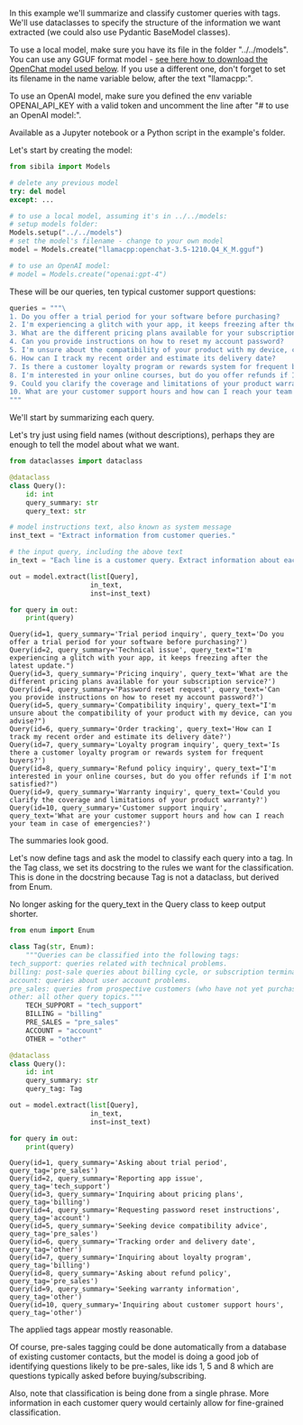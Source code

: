 In this example we'll summarize and classify customer queries with tags. We'll use dataclasses to specify the structure of the information we want extracted (we could also use Pydantic BaseModel classes).

To use a local model, make sure you have its file in the folder "../../models". You can use any GGUF format model - [see here how to download the OpenChat model used below](https://jndiogo.github.io/sibila/models/local_model/#examples). If you use a different one, don't forget to set its filename in the name variable below, after the text "llamacpp:".

To use an OpenAI model, make sure you defined the env variable OPENAI_API_KEY with a valid token and uncomment the line after "# to use an OpenAI model:".

Available as a Jupyter notebook or a Python script in the example's folder.

Let's start by creating the model:


```python
from sibila import Models

# delete any previous model
try: del model
except: ...

# to use a local model, assuming it's in ../../models:
# setup models folder:
Models.setup("../../models")
# set the model's filename - change to your own model
model = Models.create("llamacpp:openchat-3.5-1210.Q4_K_M.gguf")

# to use an OpenAI model:
# model = Models.create("openai:gpt-4")
```

These will be our queries, ten typical customer support questions:


```python
queries = """\
1. Do you offer a trial period for your software before purchasing?
2. I'm experiencing a glitch with your app, it keeps freezing after the latest update.
3. What are the different pricing plans available for your subscription service?
4. Can you provide instructions on how to reset my account password?
5. I'm unsure about the compatibility of your product with my device, can you advise?
6. How can I track my recent order and estimate its delivery date?
7. Is there a customer loyalty program or rewards system for frequent buyers?
8. I'm interested in your online courses, but do you offer refunds if I'm not satisfied?
9. Could you clarify the coverage and limitations of your product warranty?
10. What are your customer support hours and how can I reach your team in case of emergencies?
"""
```

We'll start by summarizing each query. 

Let's try just using field names (without descriptions), perhaps they are enough to tell the model about what we want.


```python
from dataclasses import dataclass

@dataclass        
class Query():
    id: int
    query_summary: str
    query_text: str

# model instructions text, also known as system message
inst_text = "Extract information from customer queries."

# the input query, including the above text
in_text = "Each line is a customer query. Extract information about each query:\n\n" + queries

out = model.extract(list[Query],
                    in_text,
                    inst=inst_text)

for query in out:
    print(query)
```

    Query(id=1, query_summary='Trial period inquiry', query_text='Do you offer a trial period for your software before purchasing?')
    Query(id=2, query_summary='Technical issue', query_text="I'm experiencing a glitch with your app, it keeps freezing after the latest update.")
    Query(id=3, query_summary='Pricing inquiry', query_text='What are the different pricing plans available for your subscription service?')
    Query(id=4, query_summary='Password reset request', query_text='Can you provide instructions on how to reset my account password?')
    Query(id=5, query_summary='Compatibility inquiry', query_text="I'm unsure about the compatibility of your product with my device, can you advise?")
    Query(id=6, query_summary='Order tracking', query_text='How can I track my recent order and estimate its delivery date?')
    Query(id=7, query_summary='Loyalty program inquiry', query_text='Is there a customer loyalty program or rewards system for frequent buyers?')
    Query(id=8, query_summary='Refund policy inquiry', query_text="I'm interested in your online courses, but do you offer refunds if I'm not satisfied?")
    Query(id=9, query_summary='Warranty inquiry', query_text='Could you clarify the coverage and limitations of your product warranty?')
    Query(id=10, query_summary='Customer support inquiry', query_text='What are your customer support hours and how can I reach your team in case of emergencies?')


The summaries look good.

Let's now define tags and ask the model to classify each query into a tag. In the Tag class, we set its docstring to the rules we want for the classification. This is done in the docstring because Tag is not a dataclass, but derived from Enum.

No longer asking for the query_text in the Query class to keep output shorter.


```python
from enum import Enum

class Tag(str, Enum):
    """Queries can be classified into the following tags:
tech_support: queries related with technical problems.
billing: post-sale queries about billing cycle, or subscription termination.
account: queries about user account problems.
pre_sales: queries from prospective customers (who have not yet purchased).
other: all other query topics."""        
    TECH_SUPPORT = "tech_support"
    BILLING = "billing"
    PRE_SALES = "pre_sales"
    ACCOUNT = "account"
    OTHER = "other"

@dataclass        
class Query():
    id: int
    query_summary: str
    query_tag: Tag

out = model.extract(list[Query],
                    in_text,
                    inst=inst_text)

for query in out:
    print(query)
```

    Query(id=1, query_summary='Asking about trial period', query_tag='pre_sales')
    Query(id=2, query_summary='Reporting app issue', query_tag='tech_support')
    Query(id=3, query_summary='Inquiring about pricing plans', query_tag='billing')
    Query(id=4, query_summary='Requesting password reset instructions', query_tag='account')
    Query(id=5, query_summary='Seeking device compatibility advice', query_tag='pre_sales')
    Query(id=6, query_summary='Tracking order and delivery date', query_tag='other')
    Query(id=7, query_summary='Inquiring about loyalty program', query_tag='billing')
    Query(id=8, query_summary='Asking about refund policy', query_tag='pre_sales')
    Query(id=9, query_summary='Seeking warranty information', query_tag='other')
    Query(id=10, query_summary='Inquiring about customer support hours', query_tag='other')


The applied tags appear mostly reasonable. 

Of course, pre-sales tagging could be done automatically from a database of existing customer contacts, but the model is doing a good job of identifying questions likely to be pre-sales, like ids 1, 5 and 8 which are questions typically asked before buying/subscribing.

Also, note that classification is being done from a single phrase. More information in each customer query would certainly allow for fine-grained classification.
